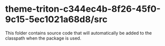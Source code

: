 # theme-triton-c344ec4b-8f26-45f0-9c15-5ec1021a68d8/src

This folder contains source code that will automatically be added to the classpath when
the package is used.
